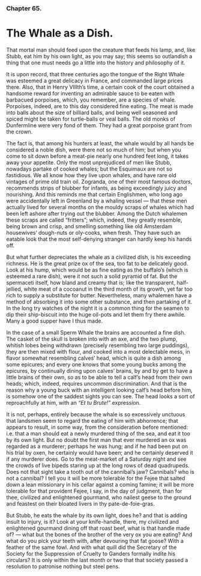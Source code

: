 ### Chapter 65.

# The Whale as a Dish.

That mortal man should feed upon the creature that feeds his lamp, and, like
Stubb, eat him by his own light, as you may say; this seems so outlandish a
thing that one must needs go a little into the history and philosophy of it.

It is upon record, that three centuries ago the tongue of the Right Whale was
esteemed a great delicacy in France, and commanded large prices there. Also,
that in Henry VIIIth’s time, a certain cook of the court obtained a handsome
reward for inventing an admirable sauce to be eaten with barbacued porpoises,
which, you remember, are a species of whale. Porpoises, indeed, are to this day
considered fine eating. The meat is made into balls about the size of billiard
balls, and being well seasoned and spiced might be taken for turtle-balls or
veal balls. The old monks of Dunfermline were very fond of them. They had a
great porpoise grant from the crown.

The fact is, that among his hunters at least, the whale would by all hands be
considered a noble dish, were there not so much of him; but when you come to
sit down before a meat-pie nearly one hundred feet long, it takes away your
appetite. Only the most unprejudiced of men like Stubb, nowadays partake of
cooked whales; but the Esquimaux are not so fastidious. We all know how they
live upon whales, and have rare old vintages of prime old train oil. Zogranda,
one of their most famous doctors, recommends strips of blubber for infants, as
being exceedingly juicy and nourishing. And this reminds me that certain
Englishmen, who long ago were accidentally left in Greenland by a whaling
vessel — that these men actually lived for several months on the mouldy scraps
of whales which had been left ashore after trying out the blubber. Among the
Dutch whalemen these scraps are called “fritters”; which, indeed, they greatly
resemble, being brown and crisp, and smelling something like old Amsterdam
housewives’ dough-nuts or oly-cooks, when fresh. They have such an eatable look
that the most self-denying stranger can hardly keep his hands off.

But what further depreciates the whale as a civilized dish, is his exceeding
richness. He is the great prize ox of the sea, too fat to be delicately good.
Look at his hump, which would be as fine eating as the buffalo’s (which is
esteemed a rare dish), were it not such a solid pyramid of fat. But the
spermaceti itself, how bland and creamy that is; like the transparent,
half-jellied, white meat of a cocoanut in the third month of its growth, yet
far too rich to supply a substitute for butter. Nevertheless, many whalemen
have a method of absorbing it into some other substance, and then partaking of
it. In the long try watches of the night it is a common thing for the seamen to
dip their ship-biscuit into the huge oil-pots and let them fry there awhile.
Many a good supper have I thus made.

In the case of a small Sperm Whale the brains are accounted a fine dish. The
casket of the skull is broken into with an axe, and the two plump, whitish
lobes being withdrawn (precisely resembling two large puddings), they are then
mixed with flour, and cooked into a most delectable mess, in flavor somewhat
resembling calves’ head, which is quite a dish among some epicures; and every
one knows that some young bucks among the epicures, by continually dining upon
calves’ brains, by and by get to have a little brains of their own, so as to be
able to tell a calf’s head from their own heads; which, indeed, requires
uncommon discrimination. And that is the reason why a young buck with an
intelligent looking calf’s head before him, is somehow one of the saddest
sights you can see. The head looks a sort of reproachfully at him, with an _“Et
tu Brute!”_ expression.

It is not, perhaps, entirely because the whale is so excessively unctuous that
landsmen seem to regard the eating of him with abhorrence; that appears to
result, in some way, from the consideration before mentioned: i.e. that a man
should eat a newly murdered thing of the sea, and eat it too by its own light.
But no doubt the first man that ever murdered an ox was regarded as a murderer;
perhaps he was hung; and if he had been put on his trial by oxen, he certainly
would have been; and he certainly deserved it if any murderer does. Go to the
meat-market of a Saturday night and see the crowds of live bipeds staring up at
the long rows of dead quadrupeds. Does not that sight take a tooth out of the
cannibal’s jaw? Cannibals? who is not a cannibal? I tell you it will be more
tolerable for the Fejee that salted down a lean missionary in his cellar
against a coming famine; it will be more tolerable for that provident Fejee, I
say, in the day of judgment, than for thee, civilized and enlightened gourmand,
who nailest geese to the ground and feastest on their bloated livers in thy
pate-de-foie-gras.

But Stubb, he eats the whale by its own light, does he? and that is adding
insult to injury, is it? Look at your knife-handle, there, my civilized and
enlightened gourmand dining off that roast beef, what is that handle made of? —
what but the bones of the brother of the very ox you are eating? And what do
you pick your teeth with, after devouring that fat goose? With a feather of the
same fowl. And with what quill did the Secretary of the Society for the
Suppression of Cruelty to Ganders formally indite his circulars? It is only
within the last month or two that that society passed a resolution to patronise
nothing but steel pens.

